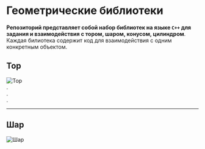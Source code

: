# Геометрические библиотеки
**Репозиторий представляет собой набор библиотек на языке `C++` для задания и взаимодействия с тором, шаром, конусом, цилиндром**.
Каждая билиотека содержит код для взаимодействия с одним конкретным объектом.
## Тор
![Тор](https://upload.wikimedia.org/wikipedia/commons/5/54/Torus_cycles.png)  
.  
.  
.  
____
## Шар
![Шар](https://ykl-res.azureedge.net/56d32922-0041-481c-bcc6-73ee60d7bfff/Lode2.png)
